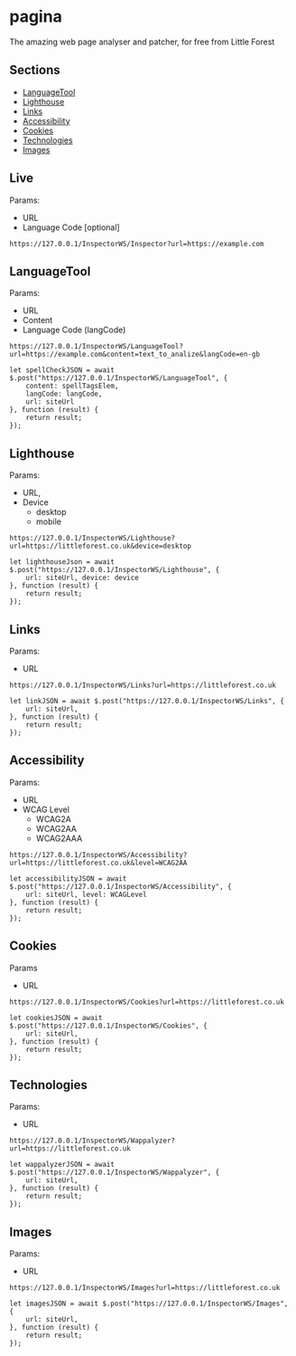# pagina
The amazing web page analyser and patcher, for free from Little Forest

## Sections
* <a href="#LanguageTool">LanguageTool</a>
* <a href="#Lighthouse">Lighthouse</a>
* <a href="#Links">Links</a>
* <a href="#Accessibility">Accessibility</a>
* <a href="#Cookies">Cookies</a>
* <a href="#Technologies">Technologies</a>
* <a href="#Images">Images</a>

## Live
Params:
  * URL
  * Language Code [optional]
```
https://127.0.0.1/InspectorWS/Inspector?url=https://example.com
```

## LanguageTool
Params:
  * URL
  * Content
  * Language Code (langCode)
```
https://127.0.0.1/InspectorWS/LanguageTool?url=https://example.com&content=text_to_analize&langCode=en-gb
```
```
let spellCheckJSON = await $.post("https://127.0.0.1/InspectorWS/LanguageTool", {
    content: spellTagsElem,
    langCode: langCode,
    url: siteUrl
}, function (result) {
    return result;
});
```

## Lighthouse
Params:
  * URL,
  * Device
    * desktop
    * mobile
```
https://127.0.0.1/InspectorWS/Lighthouse?url=https://littleforest.co.uk&device=desktop
```
```
let lighthouseJson = await $.post("https://127.0.0.1/InspectorWS/Lighthouse", {
    url: siteUrl, device: device
}, function (result) {
    return result;
});
```

## Links
Params:
  * URL
```
https://127.0.0.1/InspectorWS/Links?url=https://littleforest.co.uk
```
```
let linkJSON = await $.post("https://127.0.0.1/InspectorWS/Links", {
    url: siteUrl,
}, function (result) {
    return result;
});
```

## Accessibility
Params:
  * URL
  * WCAG Level
    * WCAG2A
    * WCAG2AA
    * WCAG2AAA
```
https://127.0.0.1/InspectorWS/Accessibility?url=https://littleforest.co.uk&level=WCAG2AA
```
```
let accessibilityJSON = await $.post("https://127.0.0.1/InspectorWS/Accessibility", {
    url: siteUrl, level: WCAGLevel
}, function (result) {
    return result;
});
```

## Cookies
Params
  * URL
```
https://127.0.0.1/InspectorWS/Cookies?url=https://littleforest.co.uk
```
```
let cookiesJSON = await $.post("https://127.0.0.1/InspectorWS/Cookies", {
    url: siteUrl,
}, function (result) {
    return result;
});
```

## Technologies
Params:
  * URL
```
https://127.0.0.1/InspectorWS/Wappalyzer?url=https://littleforest.co.uk
```
```
let wappalyzerJSON = await $.post("https://127.0.0.1/InspectorWS/Wappalyzer", {
    url: siteUrl,
}, function (result) {
    return result;
});
```

## Images
Params:
  * URL
```
https://127.0.0.1/InspectorWS/Images?url=https://littleforest.co.uk
```
```
let imagesJSON = await $.post("https://127.0.0.1/InspectorWS/Images", {
    url: siteUrl,
}, function (result) {
    return result;
});
```
